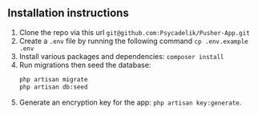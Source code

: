 ## Installation instructions
1. Clone the repo via this url `git@github.com:Psycadelik/Pusher-App.git`
2. Create a `.env` file by running the following command `cp .env.example .env`
3. Install various packages and dependencies: `composer install`
4. Run migrations then seed the database:
    ```bash
    php artisan migrate
    php artisan db:seed
    ```
5. Generate an encryption key for the app: `php artisan key:generate`.
